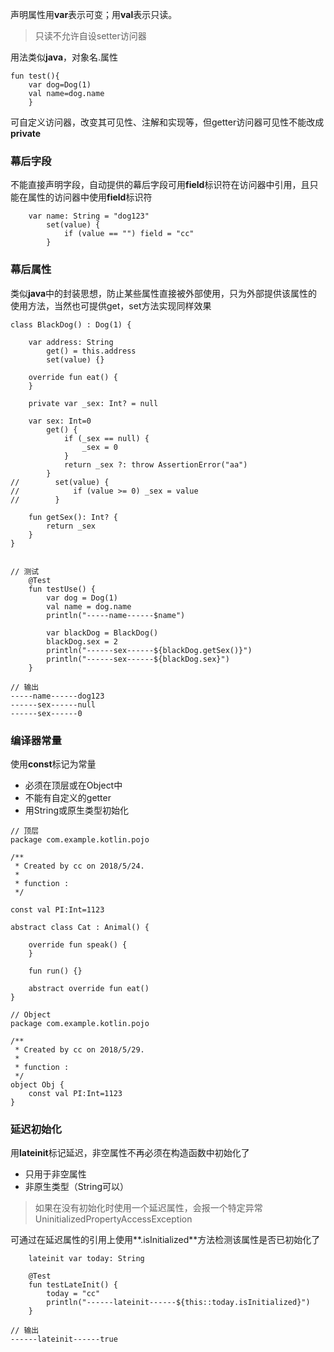 声明属性用**var**表示可变；用**val**表示只读。

> 只读不允许自设setter访问器

用法类似**java**，对象名.属性

```
fun test(){
    var dog=Dog(1)
    val name=dog.name
    }
```

可自定义访问器，改变其可见性、注解和实现等，但getter访问器可见性不能改成**private**

### 幕后字段

不能直接声明字段，自动提供的幕后字段可用**field**标识符在访问器中引用，且只能在属性的访问器中使用**field**标识符

```
    var name: String = "dog123"
        set(value) {
            if (value == "") field = "cc"
        }
```

### 幕后属性

类似**java**中的封装思想，防止某些属性直接被外部使用，只为外部提供该属性的使用方法，当然也可提供get，set方法实现同样效果

```
class BlackDog() : Dog(1) {

    var address: String
        get() = this.address
        set(value) {}

    override fun eat() {
    }

    private var _sex: Int? = null

    var sex: Int=0
        get() {
            if (_sex == null) {
                _sex = 0
            }
            return _sex ?: throw AssertionError("aa")
        }
//        set(value) {
//            if (value >= 0) _sex = value
//        }

    fun getSex(): Int? {
        return _sex
    }
}


// 测试
    @Test
    fun testUse() {
        var dog = Dog(1)
        val name = dog.name
        println("-----name------$name")

        var blackDog = BlackDog()
        blackDog.sex = 2
        println("------sex------${blackDog.getSex()}")
        println("------sex------${blackDog.sex}")
    }

// 输出
-----name------dog123
------sex------null
------sex------0
```

### 编译器常量

使用**const**标记为常量

* 必须在顶层或在Object中
* 不能有自定义的getter
* 用String或原生类型初始化

```
// 顶层
package com.example.kotlin.pojo

/**
 * Created by cc on 2018/5/24.
 *
 * function :
 */

const val PI:Int=1123

abstract class Cat : Animal() {

    override fun speak() {
    }

    fun run() {}

    abstract override fun eat()
}

// Object
package com.example.kotlin.pojo

/**
 * Created by cc on 2018/5/29.
 *
 * function :
 */
object Obj {
    const val PI:Int=1123
}
```

### 延迟初始化

用**lateinit**标记延迟，非空属性不再必须在构造函数中初始化了

* 只用于非空属性
* 非原生类型（String可以）

> 如果在没有初始化时使用一个延迟属性，会报一个特定异常UninitializedPropertyAccessException

可通过在延迟属性的引用上使用**.isInitialized**方法检测该属性是否已初始化了

```
    lateinit var today: String

    @Test
    fun testLateInit() {
        today = "cc"
        println("------lateinit------${this::today.isInitialized}")
    }
    
// 输出
------lateinit------true
```



